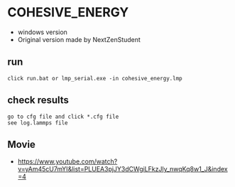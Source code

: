 
# COHESIVE_ENERGY
- windows version
- Original version made by NextZenStudent


## run
	click run.bat or lmp_serial.exe -in cohesive_energy.lmp


## check results
	go to cfg file and click *.cfg file
	see log.lammps file


## Movie
- https://www.youtube.com/watch?v=yAm45cU7mYI&list=PLUEA3pjJY3dCWgiLFkzJly_nwqKq8w1_J&index=4